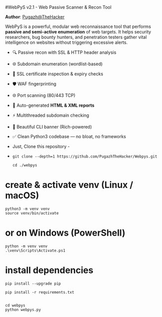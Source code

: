 #WebPyS v2.1 - Web Passive Scanner & Recon Tool

**Author**: [Pugazh@TheHacker](https://github.com/pugazh2006)

WebPyS is a powerful, modular web reconnaissance tool that performs **passive and semi-active enumeration** of web targets. It helps security researchers, bug bounty hunters, and penetration testers gather vital intelligence on websites without triggering excessive alerts.

- 🔍 Passive recon with SSL & HTTP header analysis
- 🌐 Subdomain enumeration (wordlist-based)
- 🔐 SSL certificate inspection & expiry checks
- 🛡️ WAF fingerprinting
- 🌐 Port scanning (80/443 TCP)
- 📄 Auto-generated **HTML & XML reports**
- ⚡ Multithreaded subdomain checking
- 🎨 Beautiful CLI banner (Rich-powered)
- ✅ Clean Python3 codebase — no bloat, no frameworks

- Just, Clone this repository -
- 
  ```
  git clone --depth=1 https://github.com/PugazhTheHacker/Webpys.git
  
  ```
    ```
   cd ./webpys
   ```

# create & activate venv (Linux / macOS)
 ```
python3 -m venv venv
source venv/bin/activate
 ```
# or on Windows (PowerShell)
 ```
python -m venv venv
.\venv\Scripts\Activate.ps1
 ```
# install dependencies
 ```
pip install --upgrade pip

pip install -r requirements.txt
 ```
  ```

  cd webpys
  python webpys.py
  ```





 
